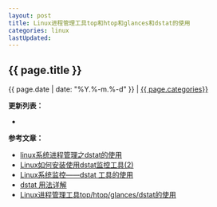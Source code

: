 ```yaml
---
layout: post
title: Linux进程管理工具top和htop和glances和dstat的使用
categories: linux
lastUpdated:
---
```


## {{ page.title }}

{{ page.date | date: "%Y.%-m.%-d" }} | <a href="/archive#{{ page.categories }}">{{ page.categories}}</a>

  



**更新列表：**

*



**参考文章：**

* [linux系统进程管理之dstat的使用][1]
* [Linux如何安装使用dstat监控工具(2)][2]
* [Linux系统监控——dstat 工具的使用][3]
* [dstat 用法详解][4]
* [Linux进程管理工具top/htop/glances/dstat的使用][5]

[1]: http://blog.csdn.net/androidmylove/article/details/41774925
[2]: http://www.xitongzhijia.net/xtjc/20150202/36696_2.html
[3]: http://www.cnblogs.com/DamianZhou/p/4186826.html
[4]: http://www.linuxidc.com/wap.aspx?nid=88281&cid=5&sp=45
[5]: http://blog.csdn.net/u012468841/article/details/50987727
